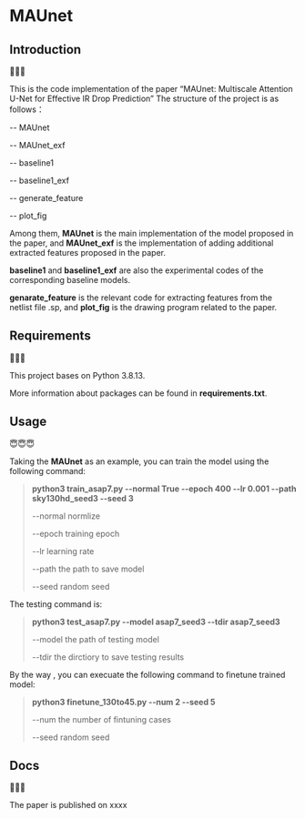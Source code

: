 # MAUnet

## Introduction

🤔🤔🤔

This is the code implementation of the paper “MAUnet: Multiscale Attention U-Net for Effective IR Drop Prediction”
The structure of the project is as follows：

-- MAUnet

-- MAUnet_exf

-- baseline1

-- baseline1_exf

-- generate_feature

-- plot_fig

Among them, **MAUnet** is the main implementation of the model proposed in the paper, and **MAUnet_exf** is the implementation of adding additional extracted features proposed in the paper.

**baseline1** and **baseline1_exf** are also the experimental codes of the corresponding baseline models.

**genarate_feature** is the relevant code for extracting features from the netlist file .sp, and **plot_fig** is the drawing program related to the paper.

## Requirements

🥸🥸🥸

This project bases on Python 3.8.13.

More information about packages can be found in **requirements.txt**.



## Usage

😇😇😇

Taking the **MAUnet** as an example, you can train the model using the following command:
>**python3 train_asap7.py --normal True --epoch 400 --lr 0.001 --path sky130hd_seed3 --seed 3**
>
>--normal  normlize
>
>--epoch  training epoch
>
>--lr learning rate
>
>--path the path to save model
>
>--seed random seed

The testing command is:

>**python3 test_asap7.py --model asap7_seed3 --tdir asap7_seed3**
>
>--model  the path of testing model
>
>--tdir the dirctiory to save testing results


By the way , you can execuate the following command to finetune trained model:


>**python3 finetune_130to45.py --num 2 --seed 5**
>
>--num  the number of fintuning cases
>
>--seed random seed


## Docs


🥳🥳🥳

The paper is published on xxxx

